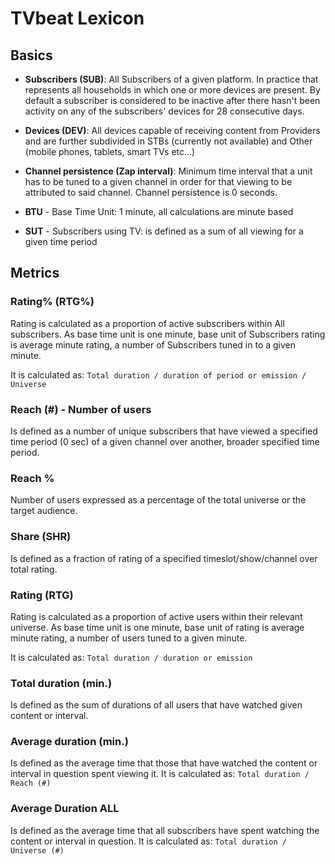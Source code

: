 # TVbeat Lexicon

## Basics

+ **Subscribers (SUB)**: All Subscribers of a given platform. In practice that represents all households in which one or more devices are present. By default a subscriber is considered to be inactive after there hasn't been activity on any of the subscribers' devices for 28 consecutive days.

+ **Devices (DEV)**: All devices capable of receiving content from Providers and are further subdivided in STBs (currently not available) and Other (mobile phones, tablets, smart TVs etc...)

+ **Channel persistence (Zap interval)**: Minimum time interval that a unit has to be tuned to a given channel in order for that viewing to be attributed to said channel. Channel persistence is 0 seconds.

+ **BTU** - Base Time Unit: 1 minute, all calculations are minute based

+ **SUT** - Subscribers using TV: is defined as a sum of all viewing for a given time period


## Metrics

### **Rating% (RTG%)**
Rating is calculated as a proportion of active subscribers within All subscribers. As base time unit is one minute, base unit of Subscribers rating is average minute rating, a number of Subscribers tuned in to a given minute. 

It is calculated as: 
 ```Total duration / duration of period or emission / Universe ```

### **Reach (#) - Number of users**
Is defined as a number of unique subscribers that have viewed a specified time period (0 sec) of a given channel over another, broader specified time period.

### **Reach %**
Number of users expressed as a percentage of the total universe or the target audience.

### **Share (SHR)**
Is defined as a fraction of rating of a specified timeslot/show/channel over total rating.

### **Rating (RTG)**
Rating is calculated as a proportion of active users within their relevant universe. As base time unit is one minute, base unit of rating is average minute rating, a number of users tuned to a given minute.

It is calculated as: 
 ```Total duration / duration or emission ```

### **Total duration (min.)**
Is defined as the sum of durations of all users that have watched
given content or interval.

### **Average duration (min.)**
Is defined as the average time that those that have watched the content or interval in
question spent viewing it. 
It is calculated as:
``` Total duration / Reach (#)  ```

### **Average Duration ALL**
Is defined as the average time that all subscribers have spent watching the content or interval in question.
It is calculated as:
``` Total duration / Universe (#) ```
